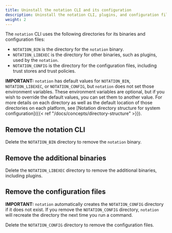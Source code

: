 ```yaml
---
title: Uninstall the notation CLI and its configuration
description: Uninstall the notation CLI, plugins, and configuration files
weight: 2
---
```


The `notation` CLI uses the following directories for its binaries and configuration files:

- `NOTATION_BIN` is the directory for the `notation` binary.
- `NOTATION_LIBEXEC` is the directory for other binaries, such as plugins, used by the `notation`.
- `NOTATION_CONFIG` is the directory for the configuration files, including trust stores and trust policies.

**IMPORTANT:** `notation` has default values for `NOTATION_BIN`, `NOTATION_LIBEXEC`, or `NOTATION_CONFIG`, but `notation` does not set those environment variables. These environment variables are optional, but if you wish to override the default values, you can set them to another value. For more details on each directory as well as the default location of those directories on each platform, see [Notation directory structure for system configuration]({{< ref "/docs/concepts/directory-structure" >}}).

## Remove the notation CLI

Delete the `NOTATION_BIN` directory to remove the `notation` binary.

## Remove the additional binaries

Delete the `NOTATION_LIBEXEC` directory to remove the additional binaries, including plugins.

## Remove the configuration files

**IMPORTANT:** `notation` automatically creates the `NOTATION_CONFIG` directory if it does not exist. If you remove the `NOTATION_CONFIG` directory, `notation` will recreate the directory the next time you run a command.

Delete the `NOTATION_CONFIG` directory to remove the configuration files.
